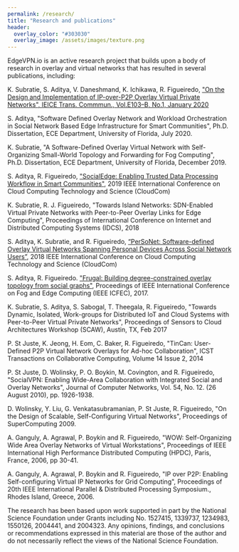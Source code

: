 ```yaml
---
permalink: /research/
title: "Research and publications"
header:
  overlay_color: "#303030"
  overlay_image: /assets/images/texture.png
---
```


EdgeVPN.io is an active research project that builds upon a body of research in overlay and virtual networks that has resulted in several publications, including:

K. Subratie, S. Aditya, V. Daneshmand, K. Ichikawa, R. Figueiredo, ["On the Design and Implementation of IP-over-P2P Overlay Virtual Private Networks", IEICE Trans. Commmun., Vol.E103–B, No.1, January 2020](https://search.ieice.org/bin/pdf_link.php?category=B&lang=E&year=2020&fname=e103-b_1_2&abst=)

S. Aditya, "Software Defined Overlay Network and Workload Orchestration in Social Network Based Edge Infrastructure for Smart Communities", Ph.D. Dissertation, ECE Department, University of Florida, July 2020.

K. Subratie, "A Software-Defined Overlay Virtual Network with Self-Organizing Small-World Topology and Forwarding for Fog Computing", Ph.D. Dissertation, ECE Department, University of Florida, December 2019.

S. Aditya, R. Figueiredo, ["SocialEdge: Enabling Trusted Data Processing Workflow in Smart Communities"](https://ieeexplore.ieee.org/abstract/document/8968844), 2019 IEEE International Conference on Cloud Computing Technology and Science (CloudCom)

K. Subratie, R. J. Figueiredo, "Towards Island Networks: SDN-Enabled Virtual Private Networks with Peer-to-Peer Overlay Links for Edge Computing", Proceedings of International Conference on Internet and Distributed Computing Systems (IDCS), 2018

S. Aditya, K. Subratie, and R. Figueiredo, [“PerSoNet: Software-defined Overlay Virtual Networks Spanning Personal Devices Across Social Network Users”](https://ieeexplore.ieee.org/abstract/document/8591012), 2018 IEEE International Conference on Cloud Computing Technology and Science (CloudCom)

S. Aditya, R. Figueiredo. ["Frugal: Building degree-constrained overlay topology from social graphs"](https://ieeexplore.ieee.org/abstract/document/8014355), Proceedings of IEEE International Conference on Fog and Edge Computing (IEEE ICFEC), 2017.

K. Subratie, S. Aditya, S. Sabogal, T. Theegala, R. Figueiredo, "Towards Dynamic, Isolated, Work-groups for Distributed IoT and Cloud Systems with Peer-to-Peer Virtual Private Networks", Proceedings of Sensors to Cloud Architectures Workshop (SCAW), Austin, TX, Feb 2017

P. St Juste, K. Jeong, H. Eom, C. Baker, R. Figueiredo, "TinCan: User-Defined P2P Virtual Network Overlays for Ad-hoc Collaboration", ICST Transactions on Collaborative Computing, Volume 14 Issue 2, 2014

P. St Juste, D. Wolinsky, P. O. Boykin, M. Covington, and R. Figueiredo, "SocialVPN: Enabling Wide-Area Collaboration with Integrated Social and Overlay Networks", Journal of Computer Networks, Vol. 54, No. 12. (26 August 2010), pp. 1926-1938.

D. Wolinsky, Y. Liu, G. Venkatasubramanian, P. St Juste, R. Figueiredo, "On the Design of Scalable, Self-Configuring Virtual Networks", Proceedings of SuperComputing 2009.

A. Ganguly, A. Agrawal, P. Boykin and R. Figueiredo, "WOW: Self-Organizing Wide Area Overlay Networks of Virtual Workstations", Proceedings of IEEE International High Performance Distributed Computing (HPDC), Paris, France, 2006, pp 30-41.

A. Ganguly, A. Agrawal, P. Boykin and R. Figueiredo, "IP over P2P: Enabling Self-configuring Virtual IP Networks for Grid Computing", Proceedings of 20th IEEE International Parallel & Distributed Processing Symposium., Rhodes Island, Greece, 2006.

The research has been based upon work supported in part by the National Science Foundation under Grants including No. 1527415, 1339737, 1234983, 1550126, 2004441, and 2004323. Any opinions, findings, and conclusions or recommendations expressed in this material are those of the author and do not necessarily reflect the views of the National Science Foundation.
